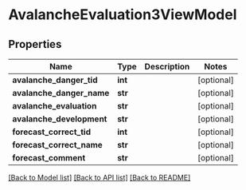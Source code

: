 # AvalancheEvaluation3ViewModel

## Properties
Name | Type | Description | Notes
------------ | ------------- | ------------- | -------------
**avalanche_danger_tid** | **int** |  | [optional] 
**avalanche_danger_name** | **str** |  | [optional] 
**avalanche_evaluation** | **str** |  | [optional] 
**avalanche_development** | **str** |  | [optional] 
**forecast_correct_tid** | **int** |  | [optional] 
**forecast_correct_name** | **str** |  | [optional] 
**forecast_comment** | **str** |  | [optional] 

[[Back to Model list]](../README.md#documentation-for-models) [[Back to API list]](../README.md#documentation-for-api-endpoints) [[Back to README]](../README.md)

